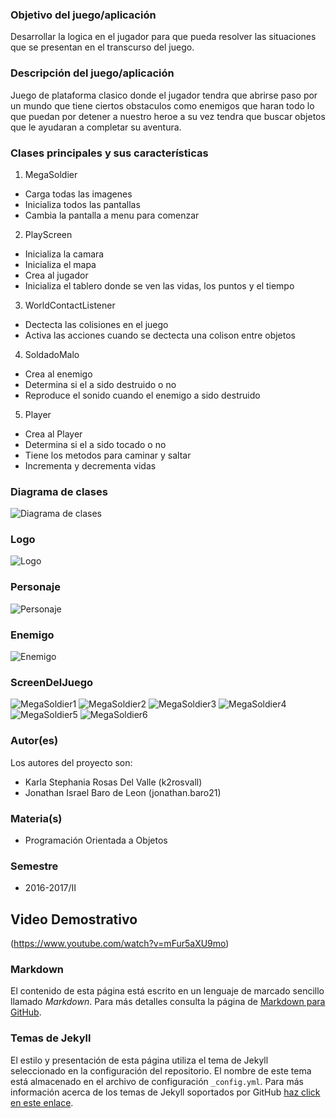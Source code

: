 ### Objetivo del juego/aplicación
Desarrollar la logica en el jugador para que pueda resolver las situaciones que se presentan en el transcurso del juego.

### Descripción del juego/aplicación
Juego de plataforma clasico donde el jugador tendra que abrirse paso por un mundo que tiene ciertos obstaculos como enemigos que haran todo lo que puedan por detener a nuestro heroe a su vez tendra que buscar objetos que le ayudaran a completar su aventura.

### Clases principales y sus características
1. MegaSoldier
* Carga todas las imagenes
* Inicializa todos las pantallas
* Cambia la pantalla a menu para comenzar

2. PlayScreen
* Inicializa la camara
* Inicializa el mapa
* Crea al jugador
* Inicializa el tablero donde se ven las vidas, los puntos y el tiempo

3. WorldContactListener
* Dectecta las colisiones en el juego
* Activa las acciones cuando se dectecta una colison entre objetos

4. SoldadoMalo
* Crea al enemigo 
* Determina si el a sido destruido o no
* Reproduce el sonido cuando el enemigo a sido destruido

5. Player
* Crea al Player
* Determina si el a sido tocado o no
* Tiene los metodos para caminar y saltar
* Incrementa y decrementa vidas


### Diagrama de clases
![Diagrama de clases](https://github.com/acominf/MegaSoldier/blob/master/Imagenes/MegaSoldier.png)

### Logo 
![Logo](https://github.com/acominf/MegaSoldier/blob/master/Imagenes/logo.png)

### Personaje
![Personaje](https://github.com/acominf/MegaSoldier/blob/master/Imagenes/player.png)

### Enemigo
![Enemigo](https://github.com/acominf/MegaSoldier/blob/master/Imagenes/enemies.png)

### ScreenDelJuego
![MegaSoldier1](https://github.com/acominf/MegaSoldier/blob/master/Imagenes/MegaSoldier1.png)
![MegaSoldier2](https://github.com/acominf/MegaSoldier/blob/master/Imagenes/MegaSoldier2.png)
![MegaSoldier3](https://github.com/acominf/MegaSoldier/blob/master/Imagenes/MegaSoldier3.png)
![MegaSoldier4](https://github.com/acominf/MegaSoldier/blob/master/Imagenes/MegaSoldier4.png)
![MegaSoldier5](https://github.com/acominf/MegaSoldier/blob/master/Imagenes/MegaSoldier5.png)
![MegaSoldier6](https://github.com/acominf/MegaSoldier/blob/master/Imagenes/MegaSoldier6.png)


### Autor(es)
Los autores del proyecto son:
- Karla Stephania Rosas Del Valle (k2rosvall)
- Jonathan Israel Baro de Leon (jonathan.baro21)

### Materia(s)
- Programación Orientada a Objetos

### Semestre
- 2016-2017/II

## Video Demostrativo
(https://www.youtube.com/watch?v=mFur5aXU9mo)

### Markdown
El contenido de esta página está escrito en un lenguaje de marcado sencillo llamado *Markdown*. Para más detalles consulta la página de [Markdown para GitHub](https://guides.github.com/features/mastering-markdown/).

### Temas de Jekyll
El estilo y presentación de esta página utiliza el tema de Jekyll seleccionado en la configuración del repositorio. El nombre de este tema está almacenado en el archivo de configuración `_config.yml`. Para más información acerca de los temas de Jekyll soportados por GitHub [haz click en este enlace](https://pages.github.com/themes/).
